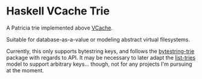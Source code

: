 
# Haskell VCache Trie

A Patricia trie implemented above [VCache](https://hackage.haskell.org/package/vcache). 

Suitable for database-as-a-value or modeling abstract virtual filesystems. 

Currently, this only supports bytestring keys, and follows the [bytestring-trie](http://hackage.haskell.org/package/bytestring-trie) package with regards to API. It may be necessary to later adapt the [list-tries](http://hackage.haskell.org/package/list-tries) model to support arbitrary keys... though, not for any projects I'm pursuing at the moment.
